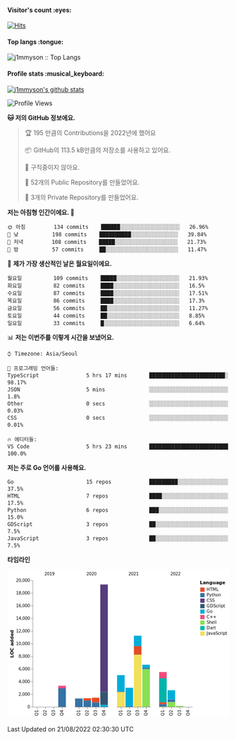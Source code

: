 <h4>Visitor's count :eyes:</h4>

[![Hits](https://hits.seeyoufarm.com/api/count/incr/badge.svg?url=https%3A%2F%2Fgithub.com%2Fj1mmyson&count_bg=%2379C83D&title_bg=%23555555&icon=&icon_color=%23E7E7E7&title=hits&edge_flat=false)](https://hits.seeyoufarm.com)

<h4>Top langs :tongue:</h4>

<p><img src="https://github-readme-stats.vercel.app/api/top-langs/?username=j1mmyson&hide=html&langs_count=8&theme=tokyonight&layout=compact" alt="j1mmyson :: Top Langs" /></p>

<h4>Profile stats :musical_keyboard:</h4>

[![j1mmyson's github stats](https://github-readme-stats.vercel.app/api?username=j1mmyson&show_icons=true&theme=merko&hide=["contribs","issues"])](https://github.com/j1mmyson)

<!--START_SECTION:waka-->
![Profile Views](http://img.shields.io/badge/Profile%20Views-134-blue)

**🐱 저의 GitHub 정보에요.** 

> 🏆 195 만큼의 Contributions을 2022년에 했어요
 > 
> 📦 GitHub의 113.5 kB만큼의 저장소를 사용하고 있어요. 
 > 
> 🚫 구직중이지 않아요.
 > 
> 📜 52개의 Public Repository를 만들었어요. 
 > 
> 🔑 3개의 Private Repository를 만들었어요.  
 > 
**저는 아침형 인간이에요. 🐤** 

```text
🌞 아침         134 commits    ██████░░░░░░░░░░░░░░░░░░░   26.96% 
🌆 낮　         198 commits    ██████████░░░░░░░░░░░░░░░   39.84% 
🌃 저녁         108 commits    █████░░░░░░░░░░░░░░░░░░░░   21.73% 
🌙 밤　         57 commits     ██░░░░░░░░░░░░░░░░░░░░░░░   11.47%

```
📅 **제가 가장 생산적인 날은 월요일이에요.** 

```text
월요일          109 commits    █████░░░░░░░░░░░░░░░░░░░░   21.93% 
화요일          82 commits     ████░░░░░░░░░░░░░░░░░░░░░   16.5% 
수요일          87 commits     ████░░░░░░░░░░░░░░░░░░░░░   17.51% 
목요일          86 commits     ████░░░░░░░░░░░░░░░░░░░░░   17.3% 
금요일          56 commits     ██░░░░░░░░░░░░░░░░░░░░░░░   11.27% 
토요일          44 commits     ██░░░░░░░░░░░░░░░░░░░░░░░   8.85% 
일요일          33 commits     █░░░░░░░░░░░░░░░░░░░░░░░░   6.64%

```


📊 **저는 이번주를 이렇게 시간을 보냈어요.** 

```text
⌚︎ Timezone: Asia/Seoul

💬 프로그래밍 언어들: 
TypeScript               5 hrs 17 mins       ████████████████████████░   98.17% 
JSON                     5 mins              ░░░░░░░░░░░░░░░░░░░░░░░░░   1.8% 
Other                    0 secs              ░░░░░░░░░░░░░░░░░░░░░░░░░   0.03% 
CSS                      0 secs              ░░░░░░░░░░░░░░░░░░░░░░░░░   0.01%

🔥 에디터들: 
VS Code                  5 hrs 23 mins       █████████████████████████   100.0%

```

**저는 주로 Go 언어를 사용해요.** 

```text
Go                       15 repos            █████████░░░░░░░░░░░░░░░░   37.5% 
HTML                     7 repos             ████░░░░░░░░░░░░░░░░░░░░░   17.5% 
Python                   6 repos             ███░░░░░░░░░░░░░░░░░░░░░░   15.0% 
GDScript                 3 repos             ██░░░░░░░░░░░░░░░░░░░░░░░   7.5% 
JavaScript               3 repos             ██░░░░░░░░░░░░░░░░░░░░░░░   7.5%

```


**타임라인**

![Chart not found](https://raw.githubusercontent.com/j1mmyson/j1mmyson/main/charts/bar_graph.png) 


 Last Updated on 21/08/2022 02:30:30 UTC
<!--END_SECTION:waka-->
